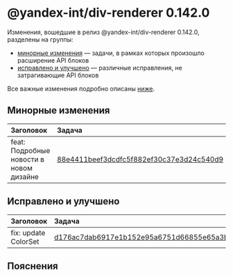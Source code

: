 # @yandex-int/div-renderer 0.142.0

<!-- ЧЕЛОВЕЧЕСКОЕ ВСТУПЛЕНИЕ -->

Изменения, вошедшие в релиз @yandex-int/div-renderer 0.142.0, разделены на группы:

* [минорные изменения](#Минорные-изменения) — задачи, в рамках которых произошло расширение API блоков
* [исправлено и улучшено](#Исправлено-и-улучшено) — различные исправления, не затрагивающие API блоков

Все важные изменения подробно описаны [ниже](#Пояснения).

## Минорные изменения

| Заголовок                               | Задача                                     | PR  |
| :-------------------------------------- | :----------------------------------------- | :-- |
| feat: Подробные новости в новом дизайне | [88e4411beef3dcdfc5f882ef30c37e3d24c540d9] | N/A |

## Исправлено и улучшено

| Заголовок            | Задача                                     | PR  |
| :------------------- | :----------------------------------------- | :-- |
| fix: update ColorSet | [d176ac7dab6917e1b152e95a6751d66855e65a3b] | N/A |

## Пояснения

[88e4411beef3dcdfc5f882ef30c37e3d24c540d9]: https://a.yandex-team.ru/arc_vcs/commit/88e4411beef3dcdfc5f882ef30c37e3d24c540d9
[d176ac7dab6917e1b152e95a6751d66855e65a3b]: https://a.yandex-team.ru/arc_vcs/commit/d176ac7dab6917e1b152e95a6751d66855e65a3b
